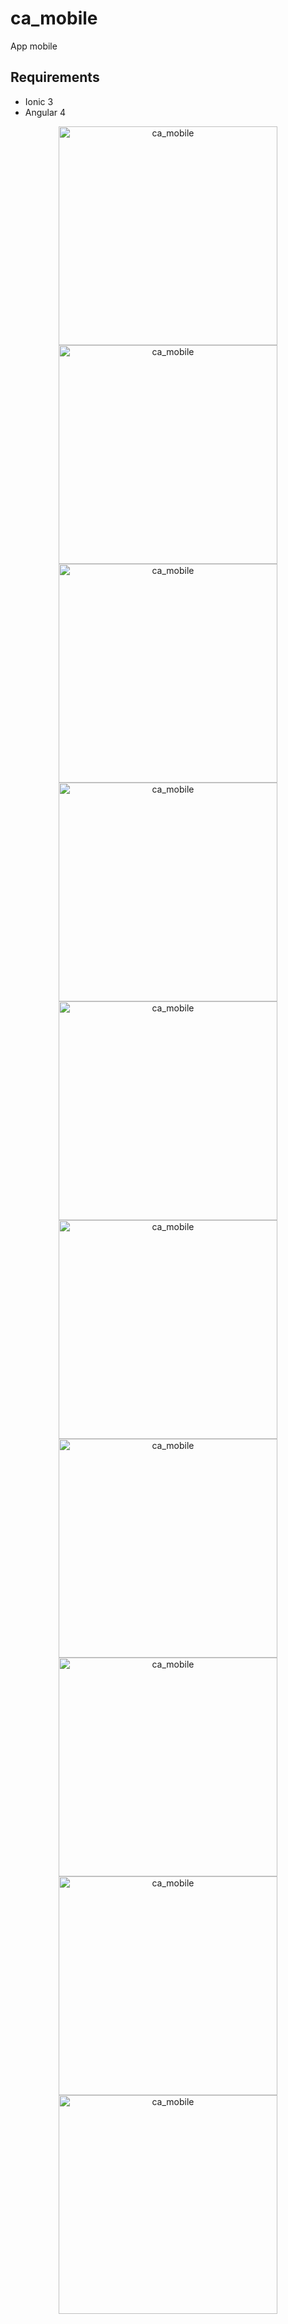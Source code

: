 # ca_mobile

App mobile

## Requirements

  + Ionic 3
  + Angular 4

<p align="center">

<img src="https://user-images.githubusercontent.com/5104496/85629988-3c5fca80-b649-11ea-9d2f-13b492bcb59e.png" alt="ca_mobile" width="350" height="350"/> 

<img src="https://user-images.githubusercontent.com/5104496/85630231-ae381400-b649-11ea-8c7c-cef6b1346ed2.png" alt="ca_mobile" width="350" height="350"/>

<img src="https://user-images.githubusercontent.com/5104496/85630318-cc057900-b649-11ea-90bb-322e2adb2b79.png" alt="ca_mobile" width="350" height="350"/>

<img src="https://user-images.githubusercontent.com/5104496/85630415-efc8bf00-b649-11ea-99f2-11cdb18330dd.png" alt="ca_mobile" width="350" height="350"/>

<img src="https://user-images.githubusercontent.com/5104496/85630436-ff480800-b649-11ea-81b6-3b9014faaac2.png" alt="ca_mobile" width="350" height="350"/>

<img src="https://user-images.githubusercontent.com/5104496/85631667-55b64600-b64c-11ea-8ce1-71e50c740812.png" alt="ca_mobile" width="350" height="350"/> 

<img src="https://user-images.githubusercontent.com/5104496/85631720-6ebef700-b64c-11ea-8ad7-8831881cd035.png" alt="ca_mobile" width="350" height="350"/>

<img src="https://user-images.githubusercontent.com/5104496/85631779-89916b80-b64c-11ea-854a-63e45713fc2c.png" alt="ca_mobile" width="350" height="350"/>

<img src="https://user-images.githubusercontent.com/5104496/85631861-a3cb4980-b64c-11ea-98ae-e05661c38555.png" alt="ca_mobile" width="350" height="350"/>

<img src="https://user-images.githubusercontent.com/5104496/85631901-b6de1980-b64c-11ea-8d93-be61ff2c7547.png" alt="ca_mobile" width="350" height="350"/>

</p>
